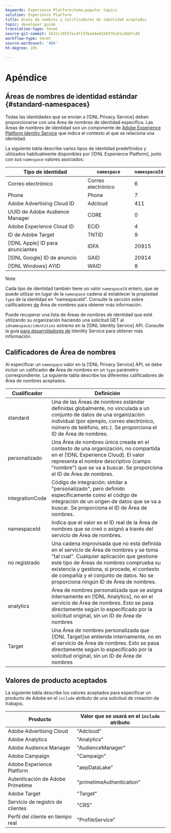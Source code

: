 ```yaml
---
keywords: Experience Platform;home;popular topics
solution: Experience Platform
title: Áreas de nombres y calificadores de identidad aceptados
topic: developer guide
translation-type: tm+mt
source-git-commit: 5b32c1955fac4f137ba44e8189376c81cdbbfc40
workflow-type: tm+mt
source-wordcount: '464'
ht-degree: 10%

---
```



# Apéndice

## Áreas de nombres de identidad estándar {#standard-namespaces}

Todas las identidades que se envían a [!DNL Privacy Service] deben proporcionarse con una Área de nombres de identidad específica. Las Áreas de nombres de identidad son un componente de [Adobe Experience Platform Identity Service](../../identity-service/home.md) que indica el contexto al que se relaciona una identidad.

La siguiente tabla describe varios tipos de identidad predefinidos y utilizados habitualmente disponibles por [!DNL Experience Platform], junto con sus `namespace` valores asociados:

| Tipo de identidad | `namespace` | `namespaceId` |
| --- | --- | --- |
| Correo electrónico | Correo electrónico | 6 |
| Phone | Phone | 7 |
| Adobe Advertising Cloud ID | Adcloud | 411 |
| UUID de Adobe Audience Manager | CORE | 0 |
| Adobe Experience Cloud ID | ECID | 4 |
| ID de Adobe Target | TNTID | 9 |
| [!DNL Apple] ID para anunciantes | IDFA | 20915 |
| [!DNL Google] ID de anuncio | GAID | 20914 |
| [!DNL Windows] AYID | WAID | 8 |

>[!NOTE]
>
>Cada tipo de identidad también tiene un valor `namespaceId` entero, que se puede utilizar en lugar de la `namespace` cadena al establecer la propiedad `type` de la identidad en &quot;namespaceId&quot;. Consulte la sección sobre calificadores [de](#namespace-qualifiers) Área de nombres para obtener más información.

Puede recuperar una lista de Áreas de nombres de identidad que esté utilizando su organización haciendo una solicitud GET al `idnamespace/identities` extremo en la [!DNL Identity Service] API. Consulte la guía [para desarrolladores de](../../identity-service/api/getting-started.md) Identity Service para obtener más información.

## Calificadores de Área de nombres

Al especificar un `namespace` valor en la [!DNL Privacy Service] API, se debe incluir un calificador **de** Área de nombres en un `type` parámetro correspondiente. La siguiente tabla describe los diferentes calificadores de Área de nombres aceptados.

| Cualificador | Definición |
| --------- | ---------- |
| standard | Una de las Áreas de nombres estándar definidas globalmente, no vinculada a un conjunto de datos de una organización individual (por ejemplo, correo electrónico, número de teléfono, etc.). Se proporciona el ID de Área de nombres. |
| personalizado | Una Área de nombres única creada en el contexto de una organización, no compartida en el [!DNL Experience Cloud]. El valor representa el nombre descriptivo (campo &quot;nombre&quot;) que se va a buscar. Se proporciona el ID de Área de nombres. |
| integrationCode | Código de integración: similar a &quot;personalizado&quot;, pero definido específicamente como el código de integración de un origen de datos que se va a buscar. Se proporciona el ID de Área de nombres. |
| namespaceId | Indica que el valor es el ID real de la Área de nombres que se creó o asignó a través del servicio de Área de nombres. |
| no registrado | Una cadena improvisada que no está definida en el servicio de Área de nombres y se toma &quot;tal cual&quot;. Cualquier aplicación que gestione este tipo de Áreas de nombres comprueba su existencia y gestiona, si procede, el contexto de compañía y el conjunto de datos. No se proporciona ningún ID de Área de nombres. |
| analytics | Área de nombres personalizada que se asigna internamente en [!DNL Analytics], no en el servicio de Área de nombres. Esto se pasa directamente según lo especificado por la solicitud original, sin un ID de Área de nombres |
| Target | Una Área de nombres personalizada que [!DNL Target]se entiende internamente, no en el servicio de Área de nombres. Esto se pasa directamente según lo especificado por la solicitud original, sin un ID de Área de nombres |

## Valores de producto aceptados

La siguiente tabla describe los valores aceptados para especificar un producto de Adobe en el `include` atributo de una solicitud de creación de trabajos.

| Producto | Valor que se usará en el `include` atributo |
--- | ---
| Adobe Advertising Cloud | &quot;Adcloud&quot; |
| Adobe Analytics | &quot;Analytics&quot; |
| Adobe Audience Manager | &quot;AudienceManager&quot; |
| Adobe Campaign | &quot;Campaign&quot; |
| Adobe Experience Platform | &quot;aepDataLake&quot; |
| Autenticación de Adobe Primetime | &quot;primetimeAuthentication&quot; |
| Adobe Target | &quot;Target&quot; |
| Servicio de registro de clientes | &quot;CRS&quot; |
| Perfil del cliente en tiempo real | &quot;ProfileService&quot; |